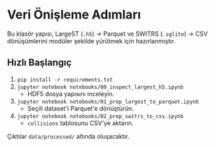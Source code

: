 # Veri Önişleme Adımları

Bu klasör yapısı, LargeST (`.h5`) → Parquet ve SWITRS (`.sqlite`) → CSV
dönüşümlerini modüler şekilde yürütmek için hazırlanmıştır.

## Hızlı Başlangıç

1. `pip install -r requirements.txt`
2. `jupyter notebook notebooks/00_inspect_largest_h5.ipynb`  
   - HDF5 dosya yapısını inceleyin.
3. `jupyter notebook notebooks/01_prep_largest_to_parquet.ipynb`  
   - Seçili dataset'i Parquet'e dönüştürün.
4. `jupyter notebook notebooks/02_prep_switrs_to_csv.ipynb`  
   - `collisions` tablosunu CSV'ye aktarın.

Çıktılar `data/processed/` altında oluşacaktır.
